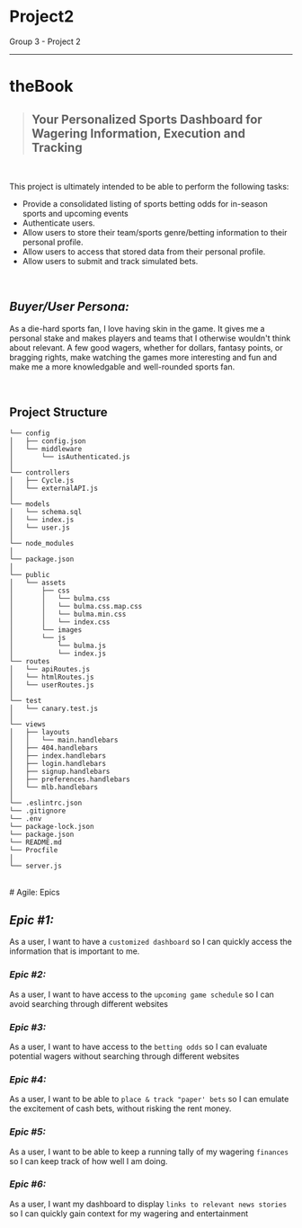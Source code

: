 # Project2
Group 3 - Project 2

---

# **theBook**

> ## Your Personalized Sports Dashboard for Wagering Information, Execution and Tracking

<br>

This project is ultimately intended to be able to perform the following tasks:
- Provide a consolidated listing of sports betting odds for in-season sports and upcoming events
- Authenticate users.
- Allow users to store their team/sports genre/betting information to their personal profile.
- Allow users to access that stored data from their personal profile.
- Allow users to submit and track simulated bets.

<br>

## *Buyer/User Persona:*

As a die-hard sports fan, I love having skin in the game. It gives me a personal stake and makes players and teams that I otherwise wouldn't think about relevant.  A few good wagers, whether for dollars, fantasy points, or bragging rights, make watching the games more interesting and fun and make me a more knowledgable and well-rounded sports fan.

<br>

## Project Structure

```
└── config
│   ├── config.json
│   └── middleware
│       └── isAuthenticated.js
│
└── controllers
│   ├── Cycle.js
│   └── externalAPI.js
│ 
└── models
│   └── schema.sql
│   └── index.js
│   └── user.js
│
└── node_modules
│ 
└── package.json
│
└── public
│   └── assets
│       ├── css
│       │   └── bulma.css
│       │   └── bulma.css.map.css
│       │   └── bulma.min.css
│       │   └── index.css
│       └── images
│       └── js
│           └── bulma.js
│           └── index.js
└── routes
│   └── apiRoutes.js
│   └── htmlRoutes.js
│   └── userRoutes.js
│
└── test
│   └── canary.test.js
│
└── views
│   ├── layouts
│   │   └── main.handlebars
│   ├── 404.handlebars
│   ├── index.handlebars
│   ├── login.handlebars
│   ├── signup.handlebars
│   ├── preferences.handlebars
│   └── mlb.handlebars
│
└── .eslintrc.json
└── .gitignore
└── .env
└── package-lock.json
└── package.json
└── README.md
└── Procfile
│ 
└── server.js

``` 

<br>
# Agile: Epics

## *Epic #1:*
As a user, I want to have a `customized dashboard` so I can quickly access the information that is important to me.
<br>
### *Epic #2:*
As a user, I want to have access to the `upcoming game schedule` so I can avoid searching through different websites
<br>
### *Epic #3:*
As a user, I want to have access to the `betting odds` so I can evaluate potential wagers without searching through different websites
<br>
### *Epic #4:*
As a user, I want to be able to `place & track "paper' bets` so I can emulate the excitement of cash bets, without risking the rent money.
<br>
### *Epic #5:*
As a user, I want to be able to keep a running tally of my wagering `finances` so I can keep track of how well I am doing.
<br>
### *Epic #6:*
As a user, I want my dashboard to display `links to relevant news stories` so I can quickly gain context for my wagering and entertainment
<br>
